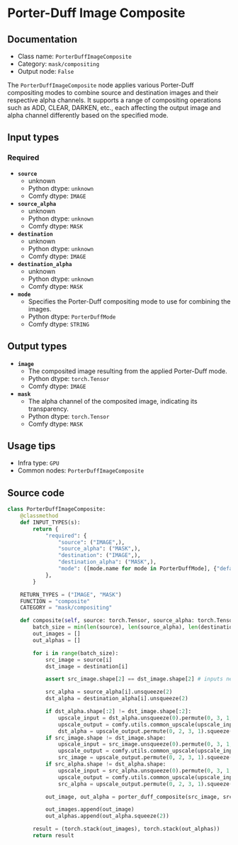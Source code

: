 # Porter-Duff Image Composite
## Documentation
- Class name: `PorterDuffImageComposite`
- Category: `mask/compositing`
- Output node: `False`

The `PorterDuffImageComposite` node applies various Porter-Duff compositing modes to combine source and destination images and their respective alpha channels. It supports a range of compositing operations such as ADD, CLEAR, DARKEN, etc., each affecting the output image and alpha channel differently based on the specified mode.
## Input types
### Required
- **`source`**
    - unknown
    - Python dtype: `unknown`
    - Comfy dtype: `IMAGE`
- **`source_alpha`**
    - unknown
    - Python dtype: `unknown`
    - Comfy dtype: `MASK`
- **`destination`**
    - unknown
    - Python dtype: `unknown`
    - Comfy dtype: `IMAGE`
- **`destination_alpha`**
    - unknown
    - Python dtype: `unknown`
    - Comfy dtype: `MASK`
- **`mode`**
    - Specifies the Porter-Duff compositing mode to use for combining the images.
    - Python dtype: `PorterDuffMode`
    - Comfy dtype: `STRING`
## Output types
- **`image`**
    - The composited image resulting from the applied Porter-Duff mode.
    - Python dtype: `torch.Tensor`
    - Comfy dtype: `IMAGE`
- **`mask`**
    - The alpha channel of the composited image, indicating its transparency.
    - Python dtype: `torch.Tensor`
    - Comfy dtype: `MASK`
## Usage tips
- Infra type: `GPU`
- Common nodes: `PorterDuffImageComposite`


## Source code
```python
class PorterDuffImageComposite:
    @classmethod
    def INPUT_TYPES(s):
        return {
            "required": {
                "source": ("IMAGE",),
                "source_alpha": ("MASK",),
                "destination": ("IMAGE",),
                "destination_alpha": ("MASK",),
                "mode": ([mode.name for mode in PorterDuffMode], {"default": PorterDuffMode.DST.name}),
            },
        }

    RETURN_TYPES = ("IMAGE", "MASK")
    FUNCTION = "composite"
    CATEGORY = "mask/compositing"

    def composite(self, source: torch.Tensor, source_alpha: torch.Tensor, destination: torch.Tensor, destination_alpha: torch.Tensor, mode):
        batch_size = min(len(source), len(source_alpha), len(destination), len(destination_alpha))
        out_images = []
        out_alphas = []

        for i in range(batch_size):
            src_image = source[i]
            dst_image = destination[i]

            assert src_image.shape[2] == dst_image.shape[2] # inputs need to have same number of channels

            src_alpha = source_alpha[i].unsqueeze(2)
            dst_alpha = destination_alpha[i].unsqueeze(2)

            if dst_alpha.shape[:2] != dst_image.shape[:2]:
                upscale_input = dst_alpha.unsqueeze(0).permute(0, 3, 1, 2)
                upscale_output = comfy.utils.common_upscale(upscale_input, dst_image.shape[1], dst_image.shape[0], upscale_method='bicubic', crop='center')
                dst_alpha = upscale_output.permute(0, 2, 3, 1).squeeze(0)
            if src_image.shape != dst_image.shape:
                upscale_input = src_image.unsqueeze(0).permute(0, 3, 1, 2)
                upscale_output = comfy.utils.common_upscale(upscale_input, dst_image.shape[1], dst_image.shape[0], upscale_method='bicubic', crop='center')
                src_image = upscale_output.permute(0, 2, 3, 1).squeeze(0)
            if src_alpha.shape != dst_alpha.shape:
                upscale_input = src_alpha.unsqueeze(0).permute(0, 3, 1, 2)
                upscale_output = comfy.utils.common_upscale(upscale_input, dst_alpha.shape[1], dst_alpha.shape[0], upscale_method='bicubic', crop='center')
                src_alpha = upscale_output.permute(0, 2, 3, 1).squeeze(0)

            out_image, out_alpha = porter_duff_composite(src_image, src_alpha, dst_image, dst_alpha, PorterDuffMode[mode])

            out_images.append(out_image)
            out_alphas.append(out_alpha.squeeze(2))

        result = (torch.stack(out_images), torch.stack(out_alphas))
        return result

```
